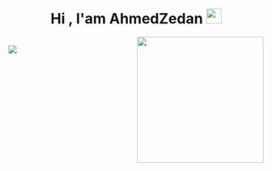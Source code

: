 <h1 align="center">
  Hi , I'am AhmedZedan
  <img src="https://media.giphy.com/media/hvRJCLFzcasrR4ia7z/giphy.gif" width="30px"/>
</h1>
<img align="right" src="https://github.com/7oSkaaa/7oSkaaa/blob/main/Images/Right_Side.gif?raw=true" width = 250px>
<br>
<img src="[file:///D:/Ahmed%20zedan/programs%20src/picture/giphy.gif](http://quickhoney.tumblr.com/post/128389271746/mr-robot-beta)">
